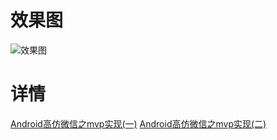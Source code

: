 # 效果图

![效果图](https://github.com/idisfkj/HightCopyWX/raw/master/image/hightcopywx.gif)

# 详情

[Android高仿微信之mvp实现(一)](http://idisfkj.github.io/2016/04/23/Android%E9%AB%98%E4%BB%BF%E5%BE%AE%E4%BF%A1%E4%B9%8Bmvp%E5%AE%9E%E7%8E%B0-%E4%B8%80/)
[Android高仿微信之mvp实现(二)](http://idisfkj.github.io/2016/05/01/Android%E9%AB%98%E4%BB%BF%E5%BE%AE%E4%BF%A1%E4%B9%8Bmvp%E5%AE%9E%E7%8E%B0-%E4%BA%8C/)